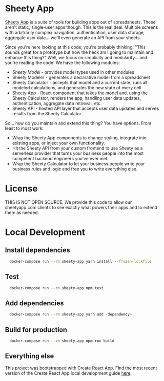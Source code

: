 # Sheety App
[Sheety App](http://www.sheetyapp.com) is a suite of tools for building apps out of spreadsheets.  These aren't static, single-user apps though.  This is the real deal.  Multiple screens with arbitrarily complex navigation, authentication, user data storage, aggregate user data... we'll even generate an API from your sheets.

Since you're here looking at this code, you're probably thinking: "This sounds great for a prototype but how the heck am I going to maintain and enhance this thing?"  Well, we focus on simplicity and modularity... and you're reading the code!  We have the following modules:
 - *Sheety Model* - provides model types used in other modules
 - Sheety Modeler - generates a declarative model from a spreadsheet
 - Sheety Calculator - accepts that model and a current state, runs all modeled calculations, and generates the new state of every cell
 - Sheety App - React component that takes the model and, using the Sheety Calculator, renders the app, handling user data updates, authentication, aggregate data retrieval, etc.
 - Sheety API - hosted API layer that accepts user data updates and serves results from the Sheety Calculator

So... how do you maintain and extend this thing?  You have options.  From least to most work:
 - Wrap the Sheety App components to change styling, integrate into existing apps, or inject your own functionality.
 - Hit the Sheety API from your custom frontend to use Sheety as a serverless provider that turns your business people into the most competent backend engineers you've ever met.
 - Wrap the Sheety Calculator to let your business people write your business rules and logic and free you to write everything else.

# License
THIS IS NOT OPEN SOURCE.
We provide this code to allow our sheetyapp.com clients to see exactly what powers their apps and to extend them as needed.

# Local Development
## Install dependencies
```bash
  docker-compose run --rm sheety-app yarn install --frozen-lockfile
```

## Test
```bash
  docker-compose run --rm sheety-app npm test
```

## Add dependencies
```bash
  docker-compose run --rm sheety-app yarn add <dependency>
```

## Build for production
``` bash
  docker-compose run --rm sheety-app npm run build
```

## Everything else
This project was bootstrapped with [Create React App](https://github.com/facebookincubator/create-react-app).
Find the most recent version of the Create React App local development guide [here](https://github.com/facebookincubator/create-react-app/blob/master/packages/react-scripts/template/README.md).
